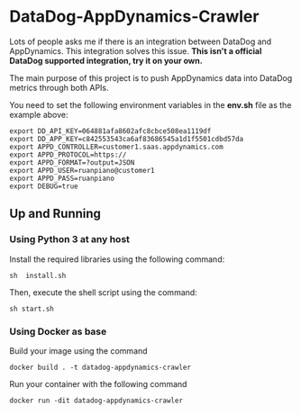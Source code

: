 # DataDog-AppDynamics-Crawler
Lots of people asks me if there is an integration between DataDog and AppDynamics. This integration solves this issue. **This isn't a official DataDog supported integration, try it on your own.**

The main purpose of this project is to push AppDynamics data into DataDog metrics through both APIs.

You need to set the following environment variables in the **env.sh** file as the example above:

    export DD_API_KEY=064881afa8602afc8cbce508ea1119df
    export DD_APP_KEY=c842553543ca6af83686545a1d1f5501cdbd57da
    export APPD_CONTROLLER=customer1.saas.appdynamics.com
    export APPD_PROTOCOL=https://
    export APPD_FORMAT=?output=JSON
    export APPD_USER=ruanpiano@customer1
    export APPD_PASS=ruanpiano
    export DEBUG=true

## Up and Running
### Using Python 3 at any host
Install the required libraries using the following command:

    sh  install.sh

Then, execute the shell script using the command:

    sh start.sh


### Using Docker as base
Build your image using the command

    docker build . -t datadog-appdynamics-crawler

Run your container with the following command

    docker run -dit datadog-appdynamics-crawler

